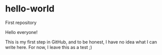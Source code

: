 # hello-world
First repository

Hello everyone!

  This is my first step in GitHub, and to be honest, I have no idea what I can write here. For now, I leave this as a test ;)
